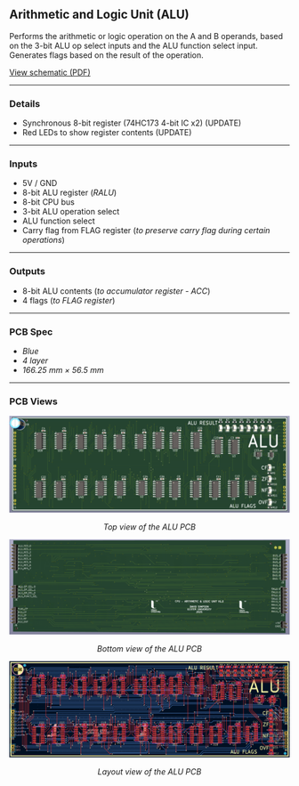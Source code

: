 ## Arithmetic and Logic Unit (ALU)

Performs the arithmetic or logic operation on the A and B operands, based on the 3-bit ALU op select inputs and the ALU function select input. Generates flags based on the result of the operation.

[View schematic (PDF)](ALU_schematic.pdf)

---

### Details

- Synchronous 8-bit register (74HC173 4-bit IC x2)  (UPDATE)
- Red LEDs to show register contents             (UPDATE)

---

### Inputs

- 5V / GND
- 8-bit ALU register (*RALU*)
- 8-bit CPU bus
- 3-bit ALU operation select
- ALU function select
- Carry flag from FLAG register (*to preserve carry flag during certain operations*)

---

### Outputs

- 8-bit ALU contents (*to accumulator register - ACC*)
- 4 flags (*to FLAG register*)

---

### PCB Spec

- *Blue*
- *4 layer*
- *166.25 mm × 56.5 mm*

---

### PCB Views

<p align="center">
  <img src="../../images/alu_pcb_top.PNG" alt="ALU pcb top" width="600"/>
</p>
<p align="center"><em>Top view of the ALU PCB</em></p>

<p align="center">
  <img src="../../images/alu_pcb_bottom.PNG" alt="ALU pcb bottom" width="600"/>
</p>
<p align="center"><em>Bottom view of the ALU PCB</em></p>

<p align="center">
  <img src="../../images/alu_pcb_design.PNG" alt="ALU pcb design" width="600"/>
</p>
<p align="center"><em>Layout view of the ALU PCB</em></p>

